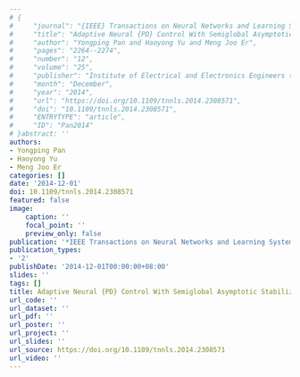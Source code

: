 ```yaml
---
# {
#     "journal": "{IEEE} Transactions on Neural Networks and Learning Systems",
#     "title": "Adaptive Neural {PD} Control With Semiglobal Asymptotic Stabilization Guarantee",
#     "author": "Yongping Pan and Haoyong Yu and Meng Joo Er",
#     "pages": "2264--2274",
#     "number": "12",
#     "volume": "25",
#     "publisher": "Institute of Electrical and Electronics Engineers ({IEEE})",
#     "month": "December",
#     "year": "2014",
#     "url": "https://doi.org/10.1109/tnnls.2014.2308571",
#     "doi": "10.1109/tnnls.2014.2308571",
#     "ENTRYTYPE": "article",
#     "ID": "Pan2014"
# }abstract: ''
authors:
- Yongping Pan
- Haoyong Yu
- Meng Joo Er
categories: []
date: '2014-12-01'
doi: 10.1109/tnnls.2014.2308571
featured: false
image:
    caption: ''
    focal_point: ''
    preview_only: false
publication: '*IEEE Transactions on Neural Networks and Learning Systems,December*'
publication_types:
- '2'
publishDate: '2014-12-01T00:00:00+08:00'
slides: ''
tags: []
title: Adaptive Neural {PD} Control With Semiglobal Asymptotic Stabilization Guarantee
url_code: ''
url_dataset: ''
url_pdf: ''
url_poster: ''
url_project: ''
url_slides: ''
url_source: https://doi.org/10.1109/tnnls.2014.2308571
url_video: ''
---
```

